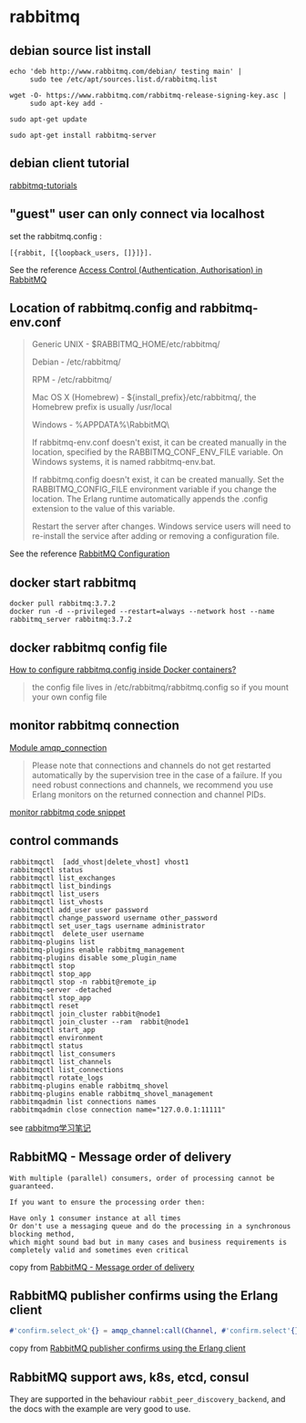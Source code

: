 # rabbitmq

## debian source list install

``` shell
echo 'deb http://www.rabbitmq.com/debian/ testing main' |
     sudo tee /etc/apt/sources.list.d/rabbitmq.list

wget -O- https://www.rabbitmq.com/rabbitmq-release-signing-key.asc |
     sudo apt-key add -

sudo apt-get update

sudo apt-get install rabbitmq-server
```

## debian client tutorial
[rabbitmq-tutorials](https://github.com/rabbitmq/rabbitmq-tutorials)

## "guest" user can only connect via localhost

set the rabbitmq.config :

``` shell
[{rabbit, [{loopback_users, []}]}].
```
See the reference [Access Control (Authentication, Authorisation) in RabbitMQ](https://www.rabbitmq.com/access-control.html)

## Location of rabbitmq.config and rabbitmq-env.conf

> Generic UNIX - $RABBITMQ_HOME/etc/rabbitmq/
>
> Debian - /etc/rabbitmq/
>
> RPM - /etc/rabbitmq/
>
>  Mac OS X (Homebrew) - ${install_prefix}/etc/rabbitmq/, the Homebrew prefix is usually /usr/local
>
> Windows - %APPDATA%\RabbitMQ\
>
> If rabbitmq-env.conf doesn't exist, it can be created manually in the location, specified by the RABBITMQ_CONF_ENV_FILE variable. On Windows systems, it is named rabbitmq-env.bat.
>
> If rabbitmq.config doesn't exist, it can be created manually. Set the RABBITMQ_CONFIG_FILE environment variable if you change the location. The Erlang runtime automatically appends the .config extension to the value of this variable.
>
> Restart the server after changes. Windows service users will need to re-install the service after adding or removing a configuration file.

See the reference [RabbitMQ Configuration](https://www.rabbitmq.com/configure.html)

## docker start rabbitmq

``` shell
docker pull rabbitmq:3.7.2
docker run -d --privileged --restart=always --network host --name rabbitmq_server rabbitmq:3.7.2
```

## docker rabbitmq config file
[How to configure rabbitmq.config inside Docker containers?](https://stackoverflow.com/questions/42003640/how-to-configure-rabbitmq-config-inside-docker-containers)

> the config file lives in /etc/rabbitmq/rabbitmq.config so if you mount your own config file

## monitor rabbitmq connection
[Module amqp_connection](https://www.rabbitmq.com/releases/rabbitmq-erlang-client/v3.6.14/doc/)
> Please note that connections and channels do not get restarted automatically by the supervision tree in the case of a failure.
> If you need robust connections and channels, we recommend you use Erlang monitors on the returned connection and channel PIDs.

[monitor rabbitmq code snippet](https://gist.github.com/burinov/4287139)

## control commands

``` shell
rabbitmqctl  [add_vhost|delete_vhost] vhost1
rabbitmqctl status
rabbitmqctl list_exchanges
rabbitmqctl list_bindings
rabbitmqctl list_users
rabbitmqctl list_vhosts
rabbitmqctl add_user user password
rabbitmqctl change_password username other_password
rabbitmqctl set_user_tags username administrator
rabbitmqctl  delete_user username
rabbitmq-plugins list
rabbitmq-plugins enable rabbitmq_management
rabbitmq-plugins disable some_plugin_name
rabbitmqctl stop
rabbitmqctl stop_app
rabbitmqctl stop -n rabbit@remote_ip
rabbitmq-server -detached
rabbitmqctl stop_app
rabbitmqctl reset
rabbitmqctl join_cluster rabbit@node1
rabbitmqctl join_cluster --ram  rabbit@node1
rabbitmqctl start_app
rabbitmqctl environment
rabbitmqctl status
rabbitmqctl list_consumers
rabbitmqctl list_channels
rabbitmqctl list_connections
rabbitmqctl rotate_logs
rabbitmq-plugins enable rabbitmq_shovel
rabbitmq-plugins enable rabbitmq_shovel_management
rabbitmqadmin list connections names
rabbitmqadmin close connection name="127.0.0.1:11111"
```
see [rabbitmq学习笔记](http://blog.51cto.com/lee90/2058126)

## RabbitMQ - Message order of delivery

``` shell
With multiple (parallel) consumers, order of processing cannot be guaranteed.

If you want to ensure the processing order then:

Have only 1 consumer instance at all times
Or don't use a messaging queue and do the processing in a synchronous blocking method,
which might sound bad but in many cases and business requirements is completely valid and sometimes even critical
```
copy from [RabbitMQ - Message order of delivery](https://stackoverflow.com/questions/21363302/rabbitmq-message-order-of-delivery)

## RabbitMQ publisher confirms using the Erlang client

``` erlang
#'confirm.select_ok'{} = amqp_channel:call(Channel, #'confirm.select'{}), etc().....
```
copy from [RabbitMQ publisher confirms using the Erlang client](https://groups.google.com/forum/#!topic/rabbitmq-discuss/-RkJ0Z4C114)

## RabbitMQ support aws, k8s, etcd, consul
They are supported in the behaviour `rabbit_peer_discovery_backend`, and the docs with the example are very good to use.
